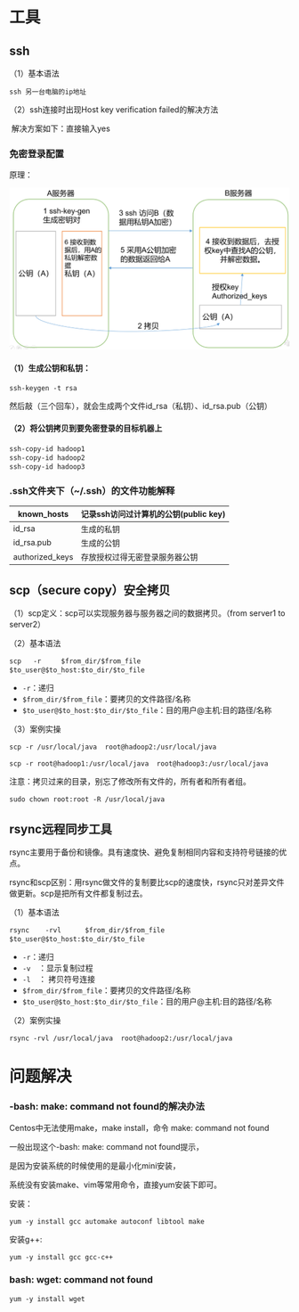 # 工具

## ssh

（1）基本语法

``` shell
ssh 另一台电脑的ip地址
```

（2）ssh连接时出现Host key verification failed的解决方法

​         解决方案如下：直接输入yes  

### 免密登录配置

 原理：

![](images/ssh免密登录原理.png)

#### （1）生成公钥和私钥：  

```shell
ssh-keygen -t rsa
```

然后敲（三个回车），就会生成两个文件id_rsa（私钥）、id_rsa.pub（公钥）

#### （2）将公钥拷贝到要免密登录的目标机器上  

```
ssh-copy-id hadoop1
ssh-copy-id hadoop2
ssh-copy-id hadoop3
```

### .ssh文件夹下（~/.ssh）的文件功能解释

| known_hosts     | 记录ssh访问过计算机的公钥(public  key) |
| --------------- | -------------------------------------- |
| id_rsa          | 生成的私钥                             |
| id_rsa.pub      | 生成的公钥                             |
| authorized_keys | 存放授权过得无密登录服务器公钥         |



## scp（secure copy）安全拷贝 

（1）scp定义：scp可以实现服务器与服务器之间的数据拷贝。（from server1 to server2）

（2）基本语法

``` shell
scp   -r     $from_dir/$from_file        $to_user@$to_host:$to_dir/$to_file
```

- `-r`：递归
- `$from_dir/$from_file`：要拷贝的文件路径/名称
- `$to_user@$to_host:$to_dir/$to_file`：目的用户@主机:目的路径/名称

（3）案例实操

```
scp -r /usr/local/java  root@hadoop2:/usr/local/java
```

``` shell
scp -r root@hadoop1:/usr/local/java  root@hadoop3:/usr/local/java
```

注意：拷贝过来的目录，别忘了修改所有文件的，所有者和所有者组。

``` shell
sudo chown root:root -R /usr/local/java
```

## rsync远程同步工具

​		rsync主要用于备份和镜像。具有速度快、避免复制相同内容和支持符号链接的优点。

​		rsync和scp区别：用rsync做文件的复制要比scp的速度快，rsync只对差异文件做更新。scp是把所有文件都复制过去。

（1）基本语法

``` shell
rsync    -rvl      $from_dir/$from_file        $to_user@$to_host:$to_dir/$to_file
```

- `-r`：递归
- `-v  `：显示复制过程 
- `-l  `： 拷贝符号连接  
- `$from_dir/$from_file`：要拷贝的文件路径/名称
- `$to_user@$to_host:$to_dir/$to_file`：目的用户@主机:目的路径/名称

（2）案例实操

``` shell
rsync -rvl /usr/local/java  root@hadoop2:/usr/local/java
```



# 问题解决

### -bash: make: command not found的解决办法

Centos中无法使用make，make install，命令 make: command not found

一般出现这个-bash: make: command not found提示，

是因为安装系统的时候使用的是最小化mini安装，

系统没有安装make、vim等常用命令，直接yum安装下即可。

安装：

```
yum -y install gcc automake autoconf libtool make
```

安装g++:

```
yum -y install gcc gcc-c++
```



### bash: wget: command not found

```
yum -y install wget
```



